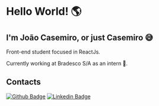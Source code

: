 # Hello World! 🌎
## I'm João Casemiro, or just Casemiro 😅

Front-end student focused in ReactJs.

Currently working at Bradesco S/A as an intern 🏦.

## Contacts
[![Github Badge](https://img.shields.io/badge/-Github-000?style=flat-square&logo=Github&logoColor=white&link=https://github.com/casemiroj)](https://github.com/casemiroj)
[![Linkedin Badge](https://img.shields.io/badge/-LinkedIn-blue?style=flat-square&logo=Linkedin&logoColor=white&link=https://www.linkedin.com/in/joaovictorcasemiro/)](https://www.linkedin.com/in/joaovictorcasemiro/)
